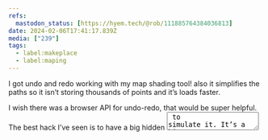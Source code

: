 ```yaml
---
refs:
  mastodon_status: [https://hyem.tech/@rob/111885764384036813]
date: 2024-02-06T17:41:17.839Z
media: ["239"]
tags:
  - label:makeplace
  - label:maping
---
```


I got undo and redo working with my map shading tool! also it simplifies the paths so it isn’t storing thousands of points and it’s loads faster.

I wish there was a browser API for undo-redo, that would be super helpful. The best hack I’ve seen is to have a big hidden <textarea> to simulate it. It’s a bit gross.
